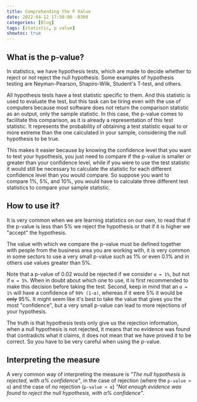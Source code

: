 ```yaml
---
title: Comprehending the P Value
date: 2022-04-12 17:58:00 -0300
categories: [Blog]
tags: [statistic, p value]
showtoc: true
---
```


## What is the p-value?

In statistics, we have hypothesis tests, which are made to decide whether to reject or *not* reject the null hypothesis. Some examples of hypothesis testing are Neyman-Pearson, Shapiro-Wilk, Student's T-test, and others.

All hypothesis tests have a test statistic specific to them. And this statistic is used to evaluate the test, but this task can be tiring even with the use of computers because most software does not return the comparison statistic as an output, only the sample statistic. In this case, the p-value comes to facilitate this comparison, as it is already a representation of this test statistic. It represents the probability of obtaining a test statistic equal to or more extreme than the one calculated in your sample, considering the null hypothesis to be true.

This makes it easier because by knowing the confidence level that you want to test your hypothesis, you just need to compare if the p-value is smaller or greater than your confidence level, while if you were to use the test statistic it would still be necessary to calculate the statistic for each different confidence level than you would compare. So suppose you want to compare 1%, 5%, and 10%, you would have to calculate three different test statistics to compare your sample statistic.

## How to use it?

It is very common when we are learning statistics on our own, to read that if the p-value is less than 5% we reject the hypothesis or that if it is higher we "accept" the hypothesis.

The value with which we compare the p-value must be defined together with people from the business area you are working with, it is very common in some sectors to use a very small p-value such as 1% or even 0.1% and in others use values ​​greater than 5%.

Note that a p-value of 0.02 would be rejected if we consider `α = 1%`, but not if `α = 5%`. When in doubt about which one to use, it is first recommended to make this decision before taking the test. Second, keep in mind that an `α = 1%` will have a confidence of `99% (1-α)`, whereas if it were 5% it would be ~~only~~ 95%. It might seem like it's best to take the value that gives you the most "confidence", but a very small p-value can lead to more rejections of your hypothesis.

The truth is that hypothesis tests only give us the rejection information, when a null hypothesis is not rejected, it means that no evidence was found that contradicts what it claims, it does not mean that we have proved it to be correct. So you have to be very careful when using the p-value.

## Interpreting the measure

A very common way of interpreting the measure is _"The null hypothesis is rejected, with α% confidence"_, in the case of rejection (where the `p-value > α`) and the case of *no* rejection (`p-value < α`) _"Not enough evidence was found to reject the null hypothesis, with α% confidence"_.
